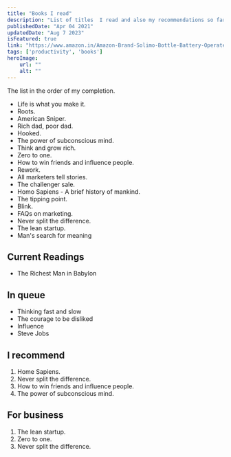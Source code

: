 ```yaml
---
title: "Books I read"
description: "List of titles  I read and also my recommendations so far."
publishedDate: "Apr 04 2021"
updatedDate: "Aug 7 2023"
isFeatured: true
link: "https://www.amazon.in/Amazon-Brand-Solimo-Bottle-Battery-Operated/dp/B0BB71KKPL/ref=s9_acsd_al_ot_cv2_0_i?_encoding=UTF8&pf_rd_m=A21TJRUUN4KGV&pf_rd_s=merchandised-search-3&pf_rd_r=HW62GHDA17AKHXPKS2KW&pf_rd_p=f37e6ee9-e0ca-460a-988d-8f943d94f01e&pf_rd_t=&pf_rd_i=21840546031&th=1"
tags: ['productivity', 'books']  
heroImage:
    url: ""
    alt: ""
---
```


The list in the order of my completion.

- Life is what you make it.
- Roots.
- American Sniper.
- Rich dad, poor dad.
- Hooked.
- The power of subconscious mind.
- Think and grow rich.
- Zero to one.
- How to win friends and influence people.
- Rework.
- All marketers tell stories.
- The challenger sale.
- Homo Sapiens - A brief history of mankind.
- The tipping point.
- Blink.
- FAQs on marketing.
- Never split the difference.
- The lean startup.
- Man's search for meaning

## Current Readings

- The Richest Man in Babylon

## In queue

- Thinking fast and slow
- The courage to be disliked
- Influence 
- Steve Jobs

## I recommend

1. Home Sapiens.
2. Never split the difference.
3. How to win friends and influence people.
4. The power of subconscious mind.

## For business

1. The lean startup.
2. Zero to one.
3. Never split the difference.